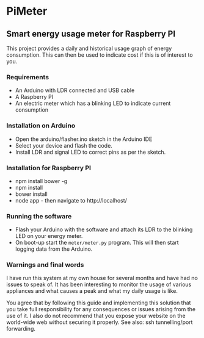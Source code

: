 # PiMeter
## Smart energy usage meter for Raspberry PI

This project provides a daily and historical usage graph of energy consumption. This can then be used to indicate cost if this is of interest to you. 

### Requirements
- An Arduino with LDR connected and USB cable
- A Raspberry PI
- An electric meter which has a blinking LED to indicate current consumption
 
### Installation on Arduino
- Open the arduino/flasher.ino sketch in the Arduino IDE
- Select your device and flash the code.
- Install LDR and signal LED to correct pins as per the sketch.

### Installation for Raspberry PI
- npm install bower -g
- npm install
- bower install
- node app - then navigate to http://localhost/

### Running the software
- Flash your Arduino with the software and attach its LDR to the blinking LED on your energy meter.
- On boot-up start the `meter/meter.py` program. This will then start logging data from the Arduino.

### Warnings and final words
I have run this system at my own house for several months and have had no issues to speak of. It has been interesting to monitor the usage of various appliances and what causes a peak and what my daily usage is like.

You agree that by following this guide and implementing this solution that you take full responsibility for any consequences or issues arising from the use of it. I also do not recommend that you expose your website on the world-wide web without securing it properly. See also: ssh tunnelling/port forwarding.

